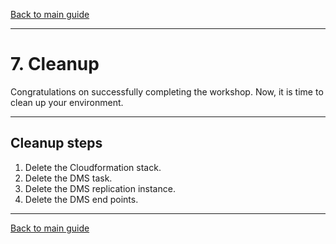 [Back to main guide](../README.md)

___

# 7. Cleanup

Congratulations on successfully completing the workshop. Now, it is time to clean up your environment.

___

## Cleanup steps

1. Delete the Cloudformation stack.
2. Delete the DMS task.
3. Delete the DMS replication instance. 
4. Delete the DMS end points.


___

[Back to main guide](../README.md)

